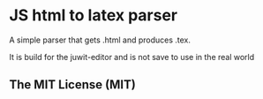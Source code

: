 # JS html to latex parser
A simple parser that gets .html and produces .tex.

It is build for the juwit-editor and is not save to use in the real world

## The MIT License (MIT)
